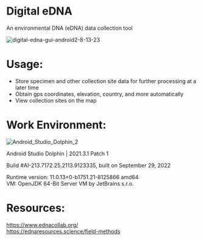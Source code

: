 # Digital eDNA    
An environmental DNA (eDNA) data collection tool  

![digital-edna-gui-android2-8-13-23](https://github.com/kn0w0n3/Digital-eDNA/assets/22214754/6122f6ce-97df-4080-8c78-9543c55b2ecb)  

# **Usage:**    
* Store specimen and other collection site data for further processing at a later time  
* Obtain gps coordinates, elevation, country, and more automatically  
* View collection sites on the map

# **Work Environment:**  
![Android_Studio_Dolphin_2](https://user-images.githubusercontent.com/22214754/210298276-6b4b3644-a6de-4faf-be2e-ef5b350f0640.png) 

Android Studio Dolphin | 2021.3.1 Patch 1  

Build #AI-213.7172.25.2113.9123335, built on September 29, 2022  

Runtime version: 11.0.13+0-b1751.21-8125866 amd64  
VM: OpenJDK 64-Bit Server VM by JetBrains s.r.o.  

# **Resources:**  
https://www.ednacollab.org/  
https://ednaresources.science/field-methods  
